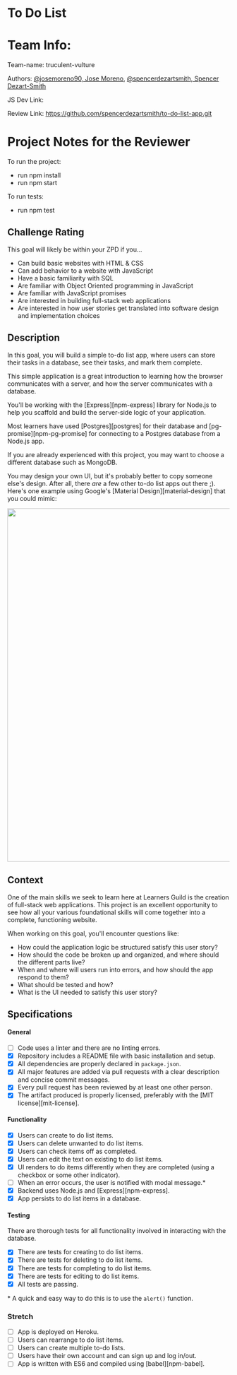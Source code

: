 # To Do List
# Team Info:

Team-name: truculent-vulture

Authors: [@josemoreno90, Jose Moreno](https://github.com/josemoreno90), [@spencerdezartsmith, Spencer Dezart-Smith](https://github.com/spencerdezartsmith)

JS Dev Link:

Review Link:
https://github.com/spencerdezartsmith/to-do-list-app.git

# Project Notes for the Reviewer

To run the project:

* run npm install
* run npm start

To run tests:

* run npm test

## Challenge Rating

This goal will likely be within your ZPD if you...

- Can build basic websites with HTML & CSS
- Can add behavior to a website with JavaScript
- Have a basic familiarity with SQL
- Are familiar with Object Oriented programming in JavaScript
- Are familiar with JavaScript promises
- Are interested in building full-stack web applications
- Are interested in how user stories get translated into software design and implementation choices

## Description

In this goal, you will build a simple to-do list app, where users can store their tasks in a database, see their tasks, and mark them complete.

This simple application is a great introduction to learning how the browser communicates with a server, and how the server communicates with a database.

You'll be working with the [Express][npm-express] library for Node.js to help you scaffold and build the server-side logic of your application.

Most learners have used [Postgres][postgres] for their database and  [pg-promise][npm-pg-promise] for connecting to a Postgres database from a Node.js app.

If you are already experienced with this project, you may want to choose a different database such as MongoDB.

You may design your own UI, but it's probably better to copy someone else's design. After all, there _are_ a few other to-do list apps out there ;). Here's one example using Google's [Material Design][material-design] that you could mimic:

<img width="800" src="https://cloud.githubusercontent.com/assets/709100/23414837/3f8c7046-fdab-11e6-8631-8dfb80662e24.png">

## Context

One of the main skills we seek to learn here at Learners Guild is the creation of full-stack web applications. This project is an excellent opportunity to see how all your various foundational skills will come together into a complete, functioning website.

When working on this goal, you'll encounter questions like:

- How could the application logic be structured satisfy this user story?
- How should the code be broken up and organized, and where should the different parts live?
- When and where will users run into errors, and how should the app respond to them?
- What should be tested and how?
- What is the UI needed to satisfy this user story?

## Specifications

#### General
- [ ] Code uses a linter and there are no linting errors.
- [X] Repository includes a README file with basic installation and setup.
- [X] All dependencies are properly declared in `package.json`.
- [X] All major features are added via pull requests with a clear description and concise commit messages.
- [X] Every pull request has been reviewed by at least one other person.
- [X] The artifact produced is properly licensed, preferably with the [MIT license][mit-license].

#### Functionality
- [X] Users can create to do list items.
- [X] Users can delete unwanted to do list items.
- [X] Users can check items off as completed.
- [X] Users can edit the text on existing to do list items.
- [X] UI renders to do items differently when they are completed (using a checkbox or some other indicator).
- [ ] When an error occurs, the user is notified with modal message.\*
- [X] Backend uses Node.js and [Express][npm-express].
- [X] App persists to do list items in a database.

#### Testing
There are thorough tests for all functionality involved in interacting with the database.
- [X] There are tests for creating to do list items.
- [X] There are tests for deleting to do list items.
- [X] There are tests for completing to do list items.
- [X] There are tests for editing to do list items.
- [X] All tests are passing.

\* A quick and easy way to do this is to use the `alert()` function.

### Stretch

- [ ] App is deployed on Heroku.
- [ ] Users can rearrange to do list items.
- [ ] Users can create multiple to-do lists.
- [ ] Users have their own account and can sign up and log in/out.
- [ ] App is written with ES6 and compiled using [babel][npm-babel].
